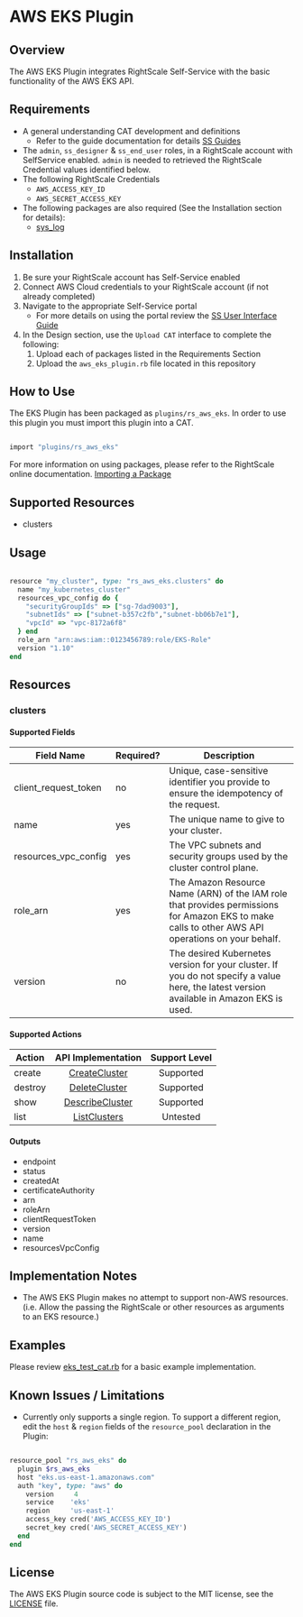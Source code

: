 # AWS EKS Plugin

## Overview

The AWS EKS Plugin integrates RightScale Self-Service with the basic functionality of the AWS EKS API.

## Requirements

- A general understanding CAT development and definitions
  - Refer to the guide documentation for details [SS Guides](http://docs.rightscale.com/ss/guides/)
- The `admin`, `ss_designer` & `ss_end_user` roles, in a RightScale account with SelfService enabled.  `admin` is needed to retrieved the RightScale Credential values identified below.
- The following RightScale Credentials
  - `AWS_ACCESS_KEY_ID`
  - `AWS_SECRET_ACCESS_KEY`
- The following packages are also required (See the Installation section for details):
  - [sys_log](../../libraries/sys_log.rb)

## Installation

1. Be sure your RightScale account has Self-Service enabled
1. Connect AWS Cloud credentials to your RightScale account (if not already completed)
1. Navigate to the appropriate Self-Service portal
   - For more details on using the portal review the [SS User Interface Guide](http://docs.rightscale.com/ss/guides/ss_user_interface_guide.html)
1. In the Design section, use the `Upload CAT` interface to complete the following:
   1. Upload each of packages listed in the Requirements Section
   1. Upload the `aws_eks_plugin.rb` file located in this repository

## How to Use

The EKS Plugin has been packaged as `plugins/rs_aws_eks`. In order to use this plugin you must import this plugin into a CAT.

```ruby

import "plugins/rs_aws_eks"
```

For more information on using packages, please refer to the RightScale online documentation. [Importing a Package](http://docs.rightscale.com/ss/guides/ss_packaging_cats.html#importing-a-package)

## Supported Resources

- clusters

## Usage

```ruby

resource "my_cluster", type: "rs_aws_eks.clusters" do
  name "my_kubernetes_cluster"
  resources_vpc_config do {
    "securityGroupIds" => ["sg-7dad9003"],
    "subnetIds" => ["subnet-b357c2fb","subnet-bb06b7e1"],
    "vpcId" => "vpc-8172a6f8"
  } end
  role_arn "arn:aws:iam::0123456789:role/EKS-Role"
  version "1.10"
end
```

## Resources

### clusters

#### Supported Fields

| Field Name | Required? | Description |
|------------|-----------|-------------|
| client_request_token | no | Unique, case-sensitive identifier you provide to ensure the idempotency of the request. |
| name | yes | The unique name to give to your cluster. |
| resources_vpc_config | yes | The VPC subnets and security groups used by the cluster control plane. |
| role_arn | yes | The Amazon Resource Name (ARN) of the IAM role that provides permissions for Amazon EKS to make calls to other AWS API operations on your behalf.|
| version | no | The desired Kubernetes version for your cluster. If you do not specify a value here, the latest version available in Amazon EKS is used. |


#### Supported Actions

| Action | API Implementation | Support Level |
|--------------|:----:|:-------------:|
| create | [CreateCluster](https://docs.aws.amazon.com/eks/latest/APIReference/API_CreateCluster.html) | Supported |
| destroy | [DeleteCluster](https://docs.aws.amazon.com/eks/latest/APIReference/API_DeleteCluster.html) | Supported |
| show | [DescribeCluster](https://docs.aws.amazon.com/eks/latest/APIReference/API_DescribeCluster.html) | Supported |
| list | [ListClusters](https://docs.aws.amazon.com/eks/latest/APIReference/API_ListClusters.html) | Untested |

#### Outputs

- endpoint
- status
- createdAt
- certificateAuthority
- arn
- roleArn
- clientRequestToken
- version
- name
- resourcesVpcConfig


## Implementation Notes

- The AWS EKS Plugin makes no attempt to support non-AWS resources. (i.e. Allow the passing the RightScale or other resources as arguments to an EKS resource.)

## Examples

Please review [eks_test_cat.rb](./eks_test_cat.rb) for a basic example implementation.

## Known Issues / Limitations

- Currently only supports a single region.  To support a different region, edit the `host` & `region` fields of the `resource_pool` declaration in the Plugin:

```ruby

resource_pool "rs_aws_eks" do
  plugin $rs_aws_eks
  host "eks.us-east-1.amazonaws.com"
  auth "key", type: "aws" do
    version     4
    service    'eks'
    region     'us-east-1'
    access_key cred('AWS_ACCESS_KEY_ID')
    secret_key cred('AWS_SECRET_ACCESS_KEY')
  end
end
```

## License

The AWS EKS Plugin source code is subject to the MIT license, see the [LICENSE](../../LICENSE) file.
